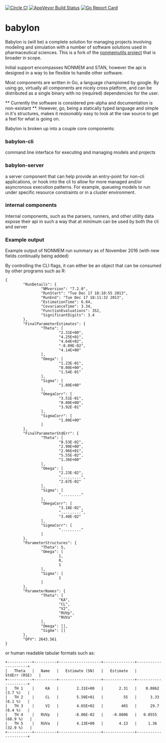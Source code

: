 [![Circle CI](https://circleci.com/gh/dpastoor/babylon.svg?style=svg)](https://circleci.com/gh/dpastoor/babylon)
[![AppVeyor Build Status](https://ci.appveyor.com/api/projects/status/github/dpastoor/babylon?branch=master&svg=true)](https://ci.appveyor.com/project/dpastoor/babylon)
[![Go Report Card](https://goreportcard.com/badge/github.com/dpastoor/babylon)](https://goreportcard.com/report/github.com/dpastoor/babylon)

# babylon

Babylon is (will be) a complete solution for managing projects involving modeling and simulation with a number 
of software solutions used in pharmaceutical sciences. 
This is a fork of the [nonmemutils project](https://github.com/dpastoor/nonmemutils) that is broader in scope.

Initial support encompasses NONMEM and STAN, however the api is designed in a way to be flexible to handle other software.

Most components are written in Go, a language championed by google. By using go, virtually all components are nicely cross platform,
 and can be distributed as a single binary with no (required) dependencies for the user.

** Currently the software is considered pre-alpha and documentation is non-existant **. However, go, 
being a statically typed language and simple in it's structures, 
makes it _reasonably_ easy to look at the raw source to get a feel for what is going on.

Babylon is broken up into a couple core components:

### babylon-cli

command line interface for executing and managing models and projects

### babylon-server

a server component that can help provide an entry-point for non-cli applications, or hook into the 
cli to allow for more managed and/or asyncronous execution patterns. For example, queueing models
to run under specific resource constraints or in a cluster environment.

### internal components

Internal components, such as the parsers, runners, and other utility data expose their
api in such a way that at minimum can be used by both the cli and server

### Example output

Example output of NONMEM run summary as of November 2016 (with new fields continually being added)

By controlling the CLI flags, it can either be an object that can be consumed by other programs such as R:

```
{                                                                     
        "RunDetails": {                                               
                "NMversion": "7.2.0",                                 
                "RunStart": "Tue Dec 17 18:10:55 2013",               
                "RunEnd": "Tue Dec 17 18:11:32 2013",                 
                "EstimationTime": 6.84,                               
                "CovarianceTime": 3.34,                               
                "FunctionEvaluations": 352,                           
                "SignificantDigits": 3.4                              
        },                                                            
        "FinalParameterEstimates": {                                  
                "Theta": [                                            
                        "2.31E+00",                                   
                        "4.25E+01",                                   
                        "4.64E+02",                                   
                        "-8.09E-02",                                  
                        "4.14E+00"                                    
                ],                                                    
                "Omega": [                                            
                        "1.23E-01",                                   
                        "0.00E+00",                                   
                        "1.54E-01"                                    
                ],                                                    
                "Sigma": [                                            
                        "1.00E+00"                                    
                ],                                                    
                "OmegaCorr": [                                        
                        "3.51E-01",                                   
                        "0.00E+00",                                   
                        "3.92E-01"                                    
                ],                                                    
                "SigmaCorr": [                                        
                        "1.00E+00"                                    
                ]                                                     
        },                                                            
        "FinalParameterStdErr": {                                     
                "Theta": [                                            
                        "8.53E-02",                                   
                        "2.90E+00",                                   
                        "2.96E+01",                                   
                        "5.55E-02",                                   
                        "1.36E+00"                                    
                ],                                                    
                "Omega": [                                            
                        "2.23E-02",                                   
                        ".........",                                  
                        "2.67E-02"                                    
                ],                                                    
                "Sigma": [                                            
                        "........."                                   
                ],                                                    
                "OmegaCorr": [                                        
                        "3.18E-02",                                   
                        ".........",                                  
                        "3.40E-02"                                    
                ],                                                    
                "SigmaCorr": [                                        
                        "........."                                   
                ]                                                     
        },                                                            
        "ParameterStructures": {                                      
                "Theta": 5,                                           
                "Omega": [                                            
                        1,                                            
                        0,                                            
                        1                                             
                ],                                                    
                "Sigma": [                                            
                        1                                             
                ]                                                     
        },                                                            
        "ParameterNames": {                                           
                "Theta": [                                            
                        "KA",                                         
                        "CL",                                         
                        "V2",                                         
                        "RUVp",                                       
                        "RUVa"                                        
                ],                                                    
                "Omega": [],                                          
                "Sigma": []                                           
        },                                                            
        "OFV": 2643.561                                               
}    
```

or human readable tabular formats such as:

```
+-----------+----------+-------------------+--------------+---------------------+
|   Theta   |   Name   |   Estimate (SN)   |   Estimate   |      StdErr (RSE)   |
+-----------+----------+-------------------+--------------+---------------------+
|   TH 1    |     KA   |        2.31E+00   |       2.31   |    0.0862 (3.7 %)   |
|   TH 2    |     CL   |        5.50E+01   |         55   |      3.33 (6.1 %)   |
|   TH 3    |     V2   |        4.65E+02   |        465   |      29.7 (6.4 %)   |
|   TH 4    |   RUVp   |       -8.06E-02   |    -0.0806   |   0.0555 (68.9 %)   |
|   TH 5    |   RUVa   |        4.13E+00   |       4.13   |     1.36 (32.9 %)   |
+-----------+----------+-------------------+--------------+---------------------+
```
